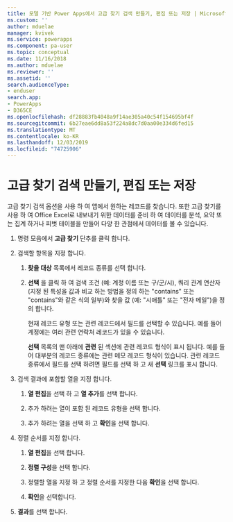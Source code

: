```yaml
---
title: 모델 기반 Power Apps에서 고급 찾기 검색 만들기, 편집 또는 저장 | MicrosoftDocs
ms.custom: ''
author: mduelae
manager: kvivek
ms.service: powerapps
ms.component: pa-user
ms.topic: conceptual
ms.date: 11/16/2018
ms.author: mduelae
ms.reviewer: ''
ms.assetid: ''
search.audienceType:
- enduser
search.app:
- PowerApps
- D365CE
ms.openlocfilehash: df28883fb4048a9f14ae305a40c54f154695bf4f
ms.sourcegitcommit: 6b27eae6dd8a53f224a8dc7d0aa00e334d6fed15
ms.translationtype: MT
ms.contentlocale: ko-KR
ms.lasthandoff: 12/03/2019
ms.locfileid: "74725906"
---
```

# <a name="create-edit-or-save-an-advanced-find-search"></a>고급 찾기 검색 만들기, 편집 또는 저장

고급 찾기 검색 옵션을 사용 하 여 앱에서 원하는 레코드를 찾습니다. 또한 고급 찾기를 사용 하 여 Office Excel로 내보내기 위한 데이터를 준비 하 여 데이터를 분석, 요약 또는 집계 하거나 피벗 테이블을 만들어 다양 한 관점에서 데이터를 볼 수 있습니다.  
  
1. 명령 모음에서 **고급 찾기** 단추를 클릭 합니다.
  
2. 검색할 항목을 지정 합니다.  
  
   1.  **찾을 대상** 목록에서 레코드 종류를 선택 합니다.  
  
   2.  **선택** 을 클릭 하 여 검색 조건 (예: 계정 이름 또는 구/군/시), 쿼리 관계 연산자 (지정 된 특성을 값과 비교 하는 방법을 정의 하는 "contains" 또는 "contains"와 같은 식의 일부)와 찾을 값 (예: "시애틀" 또는 "전자 메일")을 정의 합니다.  
  
       현재 레코드 유형 또는 관련 레코드에서 필드를 선택할 수 있습니다. 예를 들어 계정에는 여러 관련 연락처 레코드가 있을 수 있습니다.  
  
       **선택** 목록의 맨 아래에 **관련** 된 섹션에 관련 레코드 형식이 표시 됩니다. 예를 들어 대부분의 레코드 종류에는 관련 메모 레코드 형식이 있습니다. 관련 레코드 종류에서 필드를 선택 하려면 필드를 선택 하 고 새 **선택** 링크를 표시 합니다.  



3. 검색 결과에 포함할 열을 지정 합니다.  
  
   1.  **열 편집**을 선택 하 고 **열 추가**를 선택 합니다.  
  
   2.  추가 하려는 열이 포함 된 레코드 유형을 선택 합니다.  
  
   3.  추가 하려는 열을 선택 하 고 **확인**을 선택 합니다.  
  
4. 정렬 순서를 지정 합니다.  
  
   1.  **열 편집**을 선택 합니다.  
  
   2.  **정렬 구성**을 선택 합니다.  
  
   3.  정렬할 열을 지정 하 고 정렬 순서를 지정한 다음 **확인**을 선택 합니다.  
  
   4.  **확인**을 선택합니다.  
  
5. **결과**를 선택 합니다.  
  
